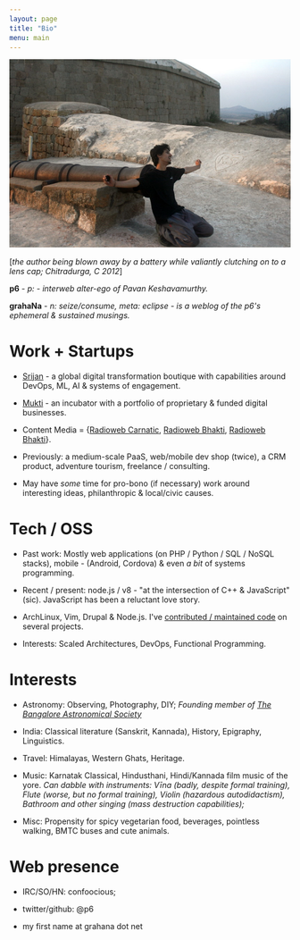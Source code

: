 ```yaml
---
layout: page
title: "Bio"
menu: main
---
```


<img src="/public/IMG_1123.JPG"/>

[_the author being blown away by a battery while valiantly clutching on to a lens cap; Chitradurga, C 2012_]

**p6** - _p: - interweb alter-ego of Pavan Keshavamurthy._

**grahaNa** - _n: seize/consume, meta: eclipse - is a weblog of the p6's ephemeral & sustained musings._

Work + Startups
===============

+ <a href="http://srijan.net">Srijan</a> - a global digital transformation boutique with capabilities around DevOps, ML, AI & systems of engagement. 

+ <a href="http://muktilifestyle.com">Mukti</a> - an incubator with a portfolio of proprietary & funded digital businesses.

+ Content Media = {<a href="http://radioweb.in/programs">Radioweb Carnatic</a>, <a href="http://bhakti.radioweb.in">Radioweb Bhakti</a>, <a href="http://hindustani.radioweb.in">Radioweb Bhakti</a>}.

+ Previously: a medium-scale PaaS, web/mobile dev shop (twice), a CRM product, adventure tourism, freelance / consulting.

+ May have _some_ time for pro-bono (if necessary) work around interesting ideas, philanthropic & local/civic causes.

Tech / OSS
==========

+ Past work: Mostly web applications (on PHP / Python / SQL / NoSQL stacks), mobile - (Android, Cordova) & even _a bit_ of systems programming.

+ Recent / present: node.js / v8 - "at the intersection of C++ & JavaScript" (sic). JavaScript has been a reluctant love story.

+ ArchLinux, Vim, Drupal & Node.js. I've <a href="http://cia.vc/stats/author/p6">contributed / maintained code</a> on several projects.

+ Interests: Scaled Architectures, DevOps, Functional Programming.

Interests
=========

+ Astronomy: Observing, Photography, DIY;  *Founding member of <a href="http://bas.org.in">The Bangalore Astronomical Society</a>*

+ India: Classical literature (Sanskrit, Kannada), History, Epigraphy, Linguistics.

+ Travel: Himalayas, Western Ghats, Heritage.

+ Music: Karnatak Classical, Hindusthani, Hindi/Kannada film music of the yore. *Can dabble with instruments: Vīna (badly, despite formal training), Flute (worse, but no formal training), Violin (hazardous autodidactism), Bathroom and other singing (mass destruction capabilities);*

+ Misc: Propensity for spicy vegetarian food, beverages, pointless walking, BMTC buses and cute animals.

Web presence
============

+ IRC/SO/HN: confoocious;

+ twitter/github: @p6

+ my first name at grahana dot net



